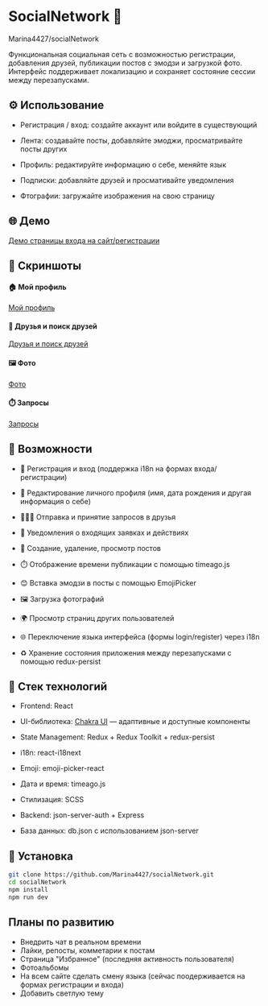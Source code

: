 # SocialNetwork 📱
Marina4427/socialNetwork

Функциональная социальная сеть с возможностью регистрации, добавления друзей, публикации постов с эмодзи и загрузкой фото. Интерфейс поддерживает локализацию и сохраняет состояние сессии между перезапусками.

## ⚙️ Использование
- Регистрация / вход: создайте аккаунт или войдите в существующий

- Лента: создавайте посты, добавляйте эмоджи, просматривайте посты других

- Профиль: редактируйте информацию о себе, меняйте язык

- Подписки: добавляйте друзей и просмативайте уведомления

- Фтографии: загружайте изображения на свою страницу

## 🌐 Демо
[Демо страницы входа на сайт/регистрации](https://social-network-tau-one.vercel.app/login)

## 📌 Скриншоты
#### 🏠 Мой профиль
[Мой профиль](./screenshots/MyProfile.png)

#### 👤 Друзья и поиск друзей
[Друзья и поиск друзей](./screenshots/friends.png)

#### 🖼️ Фото
[Фото](./screenshots/photos.png)

#### ⏱️ Запросы
[Запросы](./screenshots/requests.png)


## 🚀 Возможности

- 🔐 Регистрация и вход (поддержка i18n на формах входа/регистрации)
  
- 👤 Редактирование личного профиля (имя, дата рождения и другая информация о себе)

- 🧑‍🤝‍🧑 Отправка и принятие запросов в друзья

- 🔔 Уведомления о входящих заявках и действиях

- 📃 Создание, удаление, просмотр постов
  
- ⏱️ Отображение времени публикации с помощью timeago.js

- 😊 Вставка эмодзи в посты с помощью EmojiPicker

- 🖼️ Загрузка фотографий

- 🌍 Просмотр страниц других пользователей

- 🌐 Переключение языка интерфейса (формы login/register) через i18n

- ♻️ Хранение состояния приложения между перезапусками с помощью redux-persist

## 🧩 Стек технологий

-  Frontend: React

- UI-библиотека: [Chakra UI](https://chakra-ui.com/) — адаптивные и доступные компоненты

-  State Management: Redux + Redux Toolkit + redux-persist

-  i18n: react-i18next

-  Emoji: emoji-picker-react

-  Дата и время: timeago.js

-  Стилизация: SCSS

-  Backend: json-server-auth + Express

-  База данных: db.json с использованием json-server

## 🔧 Установка
```bash
git clone https://github.com/Marina4427/socialNetwork.git
cd socialNetwork
npm install
npm run dev
```

## Планы по развитию

- Внедрить чат в реальном времени
- Лайки, репосты, комметарии к постам
- Страница "Избранное" (последняя активность пользователя)
- Фотоальбомы
- На всем сайте сделать смену языка (сейчас поодерживается на формах регистрации и входа)
- Добавить светлую тему



